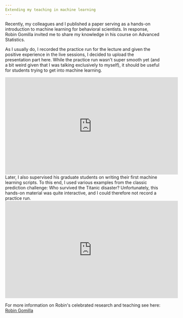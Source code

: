 ```yaml
---
Extending my teaching in machine learning
---
```


Recently, my colleagues and I published a paper serving as a hands-on introduction to machine learning for behavioral scientists. In response, Robin Gomilla invited me to share my knowledge in his course on Advanced Statistics. 

As I usually do, I recorded the practice run for the lecture and given the positive experience in the live sessions, I decided to upload the presentation part here. While the practice run wasn't super smooth yet (and a bit weird given that I was talking exclusively to myself), it should be useful for students trying to get into machine learning. 

<iframe width="560" height="315" src="https://www.youtube.com/embed/6WKTs_ALDtw" frameborder="0" allow="autoplay; encrypted-media" allowfullscreen></iframe>

<br>
Later, I also supervised his graduate students on writing their first machine learning scripts. To this end, I used various examples from the classic prediction challenge: Who survived the Titanic disaster? Unfortunately, this hands-on material was quite interactive, and I could therefore not record a practice run.
<iframe width="560" height="315" src="https://www.youtube.com/embed/dxsZLfhFYy4" frameborder="0" allow="autoplay; encrypted-media" allowfullscreen></iframe>

For more information on Robin's celebrated research and teaching see here: [Robin Gomilla](https://www.robingomila.com/)